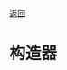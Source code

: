 <meta name="viewport" content="width=device-width, initial-scale=1.0, viewport-fit=cover">

[返回](面向对象编程.md)
# 构造器




